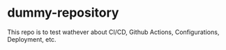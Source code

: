 # dummy-repository
This repo is to test wathever about CI/CD, Github Actions, Configurations, Deployment, etc.
